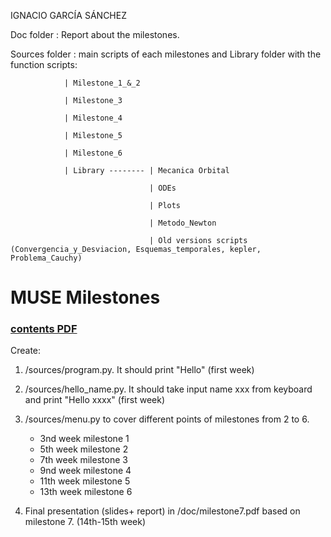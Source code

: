 IGNACIO GARCÍA SÁNCHEZ

Doc folder : Report about the milestones.

Sources folder : main scripts of each milestones and Library folder with the function scripts:

                | Milestone_1_&_2
                
                | Milestone_3
                
                | Milestone_4
                
                | Milestone_5
                
                | Milestone_6
                
                | Library -------- | Mecanica Orbital
                
                                   | ODEs
                                   
                                   | Plots
                                   
                                   | Metodo_Newton
                                   
                                   | Old versions scripts (Convergencia_y_Desviacion, Esquemas_temporales, kepler, Problema_Cauchy)
                                   


# MUSE Milestones
### [contents PDF](https://github.com/jahrWork/MUSE_orbits_S1/blob/master/doc/MUSE_weekly_milestones.pdf)

Create: 
1. /sources/program.py. It should print "Hello" (first week) 
2. /sources/hello_name.py. It should take input name xxx from keyboard and print "Hello xxxx" (first week)
3. /sources/menu.py to cover different points of milestones from 2 to 6.
     *  3nd week milestone 1 
     *  5th week milestone 2
     *  7th week milestone 3
     *  9nd week milestone 4 
     * 11th week milestone 5
     * 13th week milestone 6
         
4. Final presentation (slides+ report) in /doc/milestone7.pdf based on milestone 7. (14th-15th week) 
